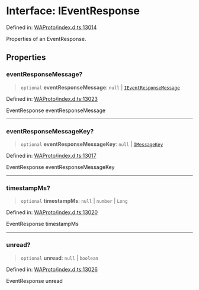 # Interface: IEventResponse

Defined in: [WAProto/index.d.ts:13014](https://github.com/Fokusdotid/Baileys/blob/db1d3e5f41e9eede5877460f9adbb0224021575c/WAProto/index.d.ts#L13014)

Properties of an EventResponse.

## Properties

### eventResponseMessage?

> `optional` **eventResponseMessage**: `null` \| [`IEventResponseMessage`](../namespaces/Message/interfaces/IEventResponseMessage.md)

Defined in: [WAProto/index.d.ts:13023](https://github.com/Fokusdotid/Baileys/blob/db1d3e5f41e9eede5877460f9adbb0224021575c/WAProto/index.d.ts#L13023)

EventResponse eventResponseMessage

***

### eventResponseMessageKey?

> `optional` **eventResponseMessageKey**: `null` \| [`IMessageKey`](IMessageKey.md)

Defined in: [WAProto/index.d.ts:13017](https://github.com/Fokusdotid/Baileys/blob/db1d3e5f41e9eede5877460f9adbb0224021575c/WAProto/index.d.ts#L13017)

EventResponse eventResponseMessageKey

***

### timestampMs?

> `optional` **timestampMs**: `null` \| `number` \| `Long`

Defined in: [WAProto/index.d.ts:13020](https://github.com/Fokusdotid/Baileys/blob/db1d3e5f41e9eede5877460f9adbb0224021575c/WAProto/index.d.ts#L13020)

EventResponse timestampMs

***

### unread?

> `optional` **unread**: `null` \| `boolean`

Defined in: [WAProto/index.d.ts:13026](https://github.com/Fokusdotid/Baileys/blob/db1d3e5f41e9eede5877460f9adbb0224021575c/WAProto/index.d.ts#L13026)

EventResponse unread
